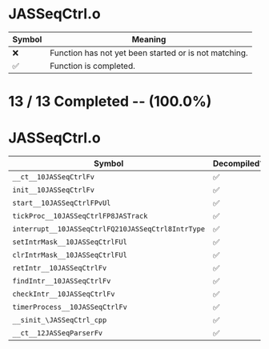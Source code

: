 # JASSeqCtrl.o
| Symbol | Meaning 
| ------------- | ------------- 
| :x: | Function has not yet been started or is not matching. 
| :white_check_mark: | Function is completed. 


# 13 / 13 Completed -- (100.0%)
# JASSeqCtrl.o
| Symbol | Decompiled? |
| ------------- | ------------- |
| `__ct__10JASSeqCtrlFv` | :white_check_mark: |
| `init__10JASSeqCtrlFv` | :white_check_mark: |
| `start__10JASSeqCtrlFPvUl` | :white_check_mark: |
| `tickProc__10JASSeqCtrlFP8JASTrack` | :white_check_mark: |
| `interrupt__10JASSeqCtrlFQ210JASSeqCtrl8IntrType` | :white_check_mark: |
| `setIntrMask__10JASSeqCtrlFUl` | :white_check_mark: |
| `clrIntrMask__10JASSeqCtrlFUl` | :white_check_mark: |
| `retIntr__10JASSeqCtrlFv` | :white_check_mark: |
| `findIntr__10JASSeqCtrlFv` | :white_check_mark: |
| `checkIntr__10JASSeqCtrlFv` | :white_check_mark: |
| `timerProcess__10JASSeqCtrlFv` | :white_check_mark: |
| `__sinit_\JASSeqCtrl_cpp` | :white_check_mark: |
| `__ct__12JASSeqParserFv` | :white_check_mark: |
